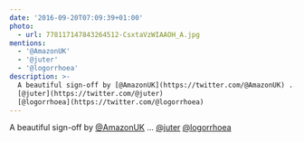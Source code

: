 ```yaml
---
date: '2016-09-20T07:09:39+01:00'
photo:
  - url: 778117147843264512-CsxtaVzWIAAOH_A.jpg
mentions:
  - '@AmazonUK'
  - '@juter'
  - '@logorrhoea'
description: >-
  A beautiful sign-off by [@AmazonUK](https://twitter.com/@AmazonUK) ...
  [@juter](https://twitter.com/@juter)
  [@logorrhoea](https://twitter.com/@logorrhoea)
---
```

A beautiful sign-off by [@AmazonUK](https://twitter.com/@AmazonUK) ... [@juter](https://twitter.com/@juter) [@logorrhoea](https://twitter.com/@logorrhoea) 
